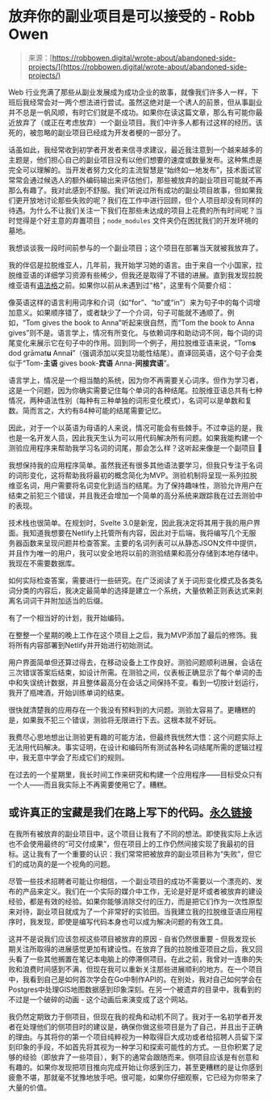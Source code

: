<!--yml

category: 未分类

date: 2024-05-29 13:24:18

-->

# 放弃你的副业项目是可以接受的 - Robb Owen

> 来源：[https://robbowen.digital/wrote-about/abandoned-side-projects/](https://robbowen.digital/wrote-about/abandoned-side-projects/)

Web 行业充满了那些从副业发展成为成功企业的故事，就像我们许多人一样，下班后我经常会对一两个想法进行尝试。虽然这绝对是一个诱人的前景，但从事副业并不总是一帆风顺，有时它们就是不成功。如果你在读这篇文章，那么有可能你最近放弃了（或正在考虑放弃）一个副业项目。我们中许多人都有过这样的经历。该死的，被忽略的副业项目已经成为开发者梗的一部分了。

话虽如此，我经常收到初学者开发者来信寻求建议，最近我注意到一个越来越多的主题是，他们担心自己的副业项目没有以他们想要的速度或数量发布。这种焦虑是完全可以理解的。当开发者努力文化的主流智慧是“始终如一地发布”，技术面试官常常会通过候选人的额外编码输出来评估他们，那些被放弃的副业项目可能就不再那么有趣了。我对此感到不舒服。我们听说过所有成功的副业项目故事，但如果我们更开放地讨论那些失败的呢？我们在工作中进行回顾，但个人项目却没有同样的待遇。为什么不让我们关注一下我们在那些未达成的项目上花费的所有时间呢？当时觉得是个好主意的弃置项目；`node_modules` 文件夹仍在困扰我们的开发环境的墓地。

我想谈谈我一段时间前参与的一个副业项目；这个项目在部署当天就被我放弃了。

我的伴侣是拉脱维亚人，几年前，我开始学习她的语言。由于来自一个小国家，拉脱维亚语的详细学习资源有些稀少，但我还是取得了不错的进展。直到我发现拉脱维亚语有[语法格](https://en.wikipedia.org/wiki/Grammatical_case)之前。如果你以前从未遇到过“格”，这里有个简要介绍：

像英语这样的语言利用词序和介词（如“for”、“to”或“in”）来为句子中的每个词增加意义。如果顺序错了，或者缺少了一个介词，句子可能就不通顺了。例如，“Tom gives the book to Anna”听起来很自然，而“Tom the book to Anna gives”则不是。语言学上，情况有所变化。与依赖词序和助动词不同，每个词的词尾变化来展示它在句子中的作用。回到同一个例子，用拉脱维亚语来说，“Tom**s** dod grāmat**u** Anna**i**”（强调添加以突显功能性结尾）。直译回英语，这个句子会类似于“Tom-**主语** gives book-**宾语** Anna-**间接宾语**”。

语言学上，情况是一个相当酷的系统，因为你不再需要关心词序。但作为学习者，这是一个问题，因为你确实需要记住每个单词的各种结尾。拉脱维亚语总共有七种情况，两种语法性别（每种有三种单独的词形变化模式），名词可以是单数和复数。简而言之，大约有84种可能的结尾需要记忆。

因此，对于一个以英语为母语的人来说，情况可能会有些棘手。不过幸运的是，我也是一名开发人员，因此我天生认为可以用代码解决所有问题。如果我能构建一个测验应用程序来帮助我学习名词的词尾，那会怎么样？这听起来像是一个副项目 🚀

我想保持我的应用程序简单。虽然我还有很多其他语法要学习，但我只专注于名词的词形变化，这将帮助我将最初的概念简化为MVP。测验机制将呈现一系列拉脱维亚名词，用户需要将名词变化到适当的结尾。为了保持趣味性，测验允许用户在结束之前犯三个错误，并且我还会增加一个简单的高分系统来跟踪我在过去测验中的表现。

技术栈也很简单。在规划时，Svelte 3.0是新宠，因此我决定将其用于我的用户界面。我知道我想要在Netlify上托管所有内容，因此对于后端，我将编写几个无服务器函数来呈现问题并检查答案。主要的名词列表可以从静态JSON文件中提供，并且作为唯一的用户，我可以安全地将以前的测验结果和高分存储到本地存储中。我现在不需要数据库。

如何实际检查答案，需要进行一些研究。在广泛阅读了关于词形变化模式及各类名词分类的内容后，我决定最简单的选择是建立一个系统，大量依赖正则表达式来剥离名词词干并附加适当的后缀。

有了一个相当好的计划，我开始编码。

在整整一个星期的晚上工作在这个项目上之后，我为MVP添加了最后的修饰。我将所有内容部署到Netlify并开始进行初始测试。

用户界面简单但还算过得去，在移动设备上工作良好。测验问题顺利进展，会话在三次错误答案后结束，如设计所需。在测验之间，仪表板正确显示了每个单词的击中和失误统计数据，并且整体最高分在会话之间保持不变。看到一切按计划运行，我开了瓶啤酒，开始训练单词的结束。

很快就清楚我的应用存在一个我没有预料到的大问题。测验太容易了。更糟糕的是，如果我不犯三个错误，测验将无限进行下去。这根本就不好玩。

我费尽心思地想出让测验更有趣的可能方法，但最终我恍然大悟：这个问题实际上无法用代码解决。事实证明，在设计和编码所有测试各种名词结尾所需的逻辑过程中，我无意中学会了形成它们的规则。

在过去的一个星期里，我长时间工作来研究和构建一个应用程序——目标受众只有一个人——而且我实际上不再需要使用它了。糟糕。

## 或许真正的宝藏是我们在路上写下的代码。[永久链接](#maybe-the-real-treasure-is-the-code-we-wrote-along-the-way)

在我所有被放弃的副业项目中，这个项目让我有了不同的想法。即使我实际上永远也不会使用最终的“可交付成果”，但在项目上的工作仍然间接实现了我最初的目标。这让我有了一个重要的认识：我们常常把被放弃的副业项目称为“失败”，但它们的成功真的是一个视角的问题。

尽管一些技术招聘者可能让你相信，一个副业项目的成功不需要以一个漂亮的、发布的产品来定义。我们在一个实际的媒介中工作，无论是好是坏或者被放弃的建设经验，都是有效的经验。如果你能够消除交付的压力，而是把它们作为一次性原型来对待，副业项目就成为了一个非常好的实验田。当我建立我的拉脱维亚语应用程序时，我发现，即使是编写代码本身也可以成为解决问题的有效工具。

这并不是说我们应该忽视这些项目被放弃的原因 - 自省仍然很重要 - 但我发现长期关注所取得的进展感觉更加有建设性。在放弃了我的拉脱维亚项目之后，我又回头看了一些其他搁置在笔记本电脑上的停滞侧项目。在此之前，我曾对一连串的失败和浪费时间感到不满，但现在我可以重新关注那些进展顺利的地方。在一个项目中，我看到自己是如何首次学会在Go中制作API的。在别处，我对自己如何学会在Postgres中处理GIS地图数据感到印象深刻。在另一个被遗弃的目录中，我看到的不过是一个破碎的动画 - 这个动画后来演变成了这个网站。

我仍然定期致力于侧项目，但现在我的视角和动机不同了。我对于一名初学者开发者在处理他们的侧项目时的建议是，确保你做这些项目是为了自己，并且出于正确的理由。与其将你的第一个项目纯粹视为一种取得巨大成功或者给招聘人员留下深刻印象的手段，不如首先将其视为一种学习和探索可能性的方式。一旦你积累了足够的经验（即放弃了一些项目），剩下的通常会跟随而来。侧项目应该是有创意和有趣的。如果你发现把项目推向完成开始让你感到压力，甚至更糟糕的是让你感到疲惫不堪，那就毫不犹豫地放手吧。很可能，如果你仔细观察，它已经为你带来了大量的价值。

